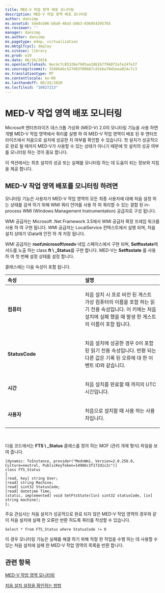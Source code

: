 ```yaml
---
title: MED-V 작업 영역 배포 모니터링
description: MED-V 작업 영역 배포 모니터링
author: dansimp
ms.assetid: 5de0cb06-b8a9-48a5-b8b3-836954295765
ms.reviewer: ''
manager: dansimp
ms.author: dansimp
ms.pagetype: mdop, virtualization
ms.mktglfcycl: deploy
ms.sitesec: library
ms.prod: w10
ms.date: 06/16/2016
ms.openlocfilehash: 6ec4c7c85326e7945aa3d61b7f96872afe24fe37
ms.sourcegitcommit: 354664bc527d93f80687cd2eba70d1eea024c7c3
ms.translationtype: MT
ms.contentlocale: ko-KR
ms.lasthandoff: 06/26/2020
ms.locfileid: "10827213"
---
```

# MED-V 작업 영역 배포 모니터링


Microsoft 엔터프라이즈 데스크톱 가상화 (MED-V) 2.0의 모니터링 기능을 사용 하면 개별 MED-V 작업 영역에서 쿼리를 실행 하 여 MED-V 작업 영역이 배포 된 후 엔터프라이즈에서 처음으로 설치에 성공한 지 여부를 확인할 수 있습니다. 첫 설치가 성공적으로 완료 될 때까지 MED-V가 사용할 수 있는 상태가 아니기 때문에 첫 설치의 성공 여부를 모니터링 하는 것이 중요 합니다.

이 섹션에서는 최초 설치의 성공 또는 실패를 모니터링 하는 데 도움이 되는 정보와 지침을 제공 합니다.

## MED-V 작업 영역 배포를 모니터링 하려면


모니터링 기능은 사용자가 MED-V 작업 영역의 모든 최종 사용자에 대해 처음 설정 하는 상태를 검색 하기 위해 WMI 쿼리 언어를 사용 하 여 쿼리할 수 있는 결합 된 in-process WMI (Windows Management Instrumentation) 공급자로 구성 됩니다.

WMI 공급자는 Microsoft .Net Framework 3.5에서 WMI 공급자 확장 프레임 워크를 사용 하 여 구현 됩니다. WMI 공급자는 LocalService 컨텍스트에서 실행 되며, 처음 설치 상태가 \\Data에 안전 하 게 저장 됩니다.

WMI 공급자는 **root\\microsoft\\medv** 네임 스페이스에서 구현 되며, **Setftsstate**메서드를 노출 하는 class **ft \ _Status**를 구현 합니다. MED-V는 **Setftsstate** 를 사용 하 여 첫 번째 설정 상태를 설정 합니다.

클래스에는 다음 속성이 포함 됩니다.

<table>
<colgroup>
<col width="50%" />
<col width="50%" />
</colgroup>
<thead>
<tr class="header">
<th align="left">속성</th>
<th align="left">설명</th>
</tr>
</thead>
<tbody>
<tr class="odd">
<td align="left"><p><strong>컴퓨터</strong></p></td>
<td align="left"><p><strong></strong>처음 설치 시 프로 비전 된 게스트 가상 컴퓨터의 이름을 포함 하는 읽기 전용 속성입니다. 이 키에는 처음 설치에 실패 했을 때 발생 한 게스트의 이름이 포함 됩니다.</p></td>
</tr>
<tr class="even">
<td align="left"><p><strong>StatusCode</strong></p></td>
<td align="left"><p><strong></strong>처음 설치에 성공한 경우 0이 포함 된 읽기 전용 속성입니다. 반환 되는 다른 값은 기록 된 오류에 대 한 이벤트 ID와 같습니다.</p></td>
</tr>
<tr class="odd">
<td align="left"><p><strong>시간</strong></p></td>
<td align="left"><p>처음 설치를 완료할 때 까지의 UTC 시간입니다.</p></td>
</tr>
<tr class="even">
<td align="left"><p><strong>사용자</strong></p></td>
<td align="left"><p>처음으로 설치할 때 사용 하는 사용자입니다.</p></td>
</tr>
</tbody>
</table>

 

다음 코드에서는 **FTS \ _Status** 클래스를 정의 하는 MOF (관리 개체 형식) 파일을 보여 줍니다.

``` syntax
[dynamic: ToInstance, provider("MedvWmi, Version=2.0.258.0, Culture=neutral, PublicKeyToken=14986c3f172d1c2c")]
class FTS_Status
{
[read, key] string User;
[read] string Machine;
[read] sint32 StatusCode;
[read] datetime Time;
[static, implemented] void SetFtsState([in] sint32 statusCode, [in] string machine);
};
```

주요 관심사는 처음 설치가 성공적으로 완료 되지 않은 MED-V 작업 영역의 경우와 같이 처음 설치에 실패 한 오류만 반환 하도록 쿼리를 작성할 수 있습니다.

``` syntax
Select * from FTS_Status where StatusCode != 0
```

이 경우 모니터링 기능은 실패를 해결 하기 위해 적절 한 작업을 수행 하는 데 사용할 수 있는 처음 설치에 실패 한 MED-V 작업 영역의 목록을 반환 합니다.

## 관련 항목


[MED-V 작업 영역 모니터링](monitor-med-v-workspaces.md)

[처음 설치 설정을 확인하는 방법](how-to-verify-first-time-setup-settings.md)

 

 





